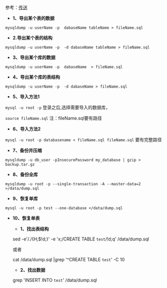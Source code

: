 参考：[传送](https://blog.csdn.net/fuzhongfaya/article/details/80984608 "原文链接")

+ **1、导出某个表的数据**

`mysqldump -u userName -p  dabaseName tableName > fileName.sql`

+ **2.导出某个表的结构**

`mysqldump -u userName -p  -d dabaseName tableName > fileName.sql`

+ **3、导出某个库的数据**

`mysqldump -u userName -p  dabaseName  > fileName.sql`

+ **4、导出某个库的表结构**

`mysqldump -u userName -p  -d dabaseName > fileName.sql`

+ **5、导入方法1**

`mysql -u root -p` 登录之后,选择需要导入的数据库，

`source fileName.sql` 注：fileName.sql要有路径

+ **6、导入方法2**

`mysql -u root -p databasename < fileName.sql fileName.sql` 要有完整路径

+ **7、备份并压缩**

`mysqldump -u db_user -pInsecurePassword my_database | gzip > backup.tar.gz`

+ **8、备份全库**

`mysqldump -u root -p --single-transaction -A --master-data=2 >/data/dump.sql`

+ **9、恢复单库**

`mysql -u root -p test --one-database </data/dump.sql`


+ **10、恢复单表**

   + **1、找出表结构**
 
   sed -e'/./{H;$!d;}' -e 'x;/CREATE TABLE `test`/!d;q' /data/dump.sql

  或者

   cat /data/dump.sql |grep '^CREATE TABLE `test`' -C 10
  
   + **2、找出数据**
  
   grep 'INSERT INTO `test`' /data/dump.sql

